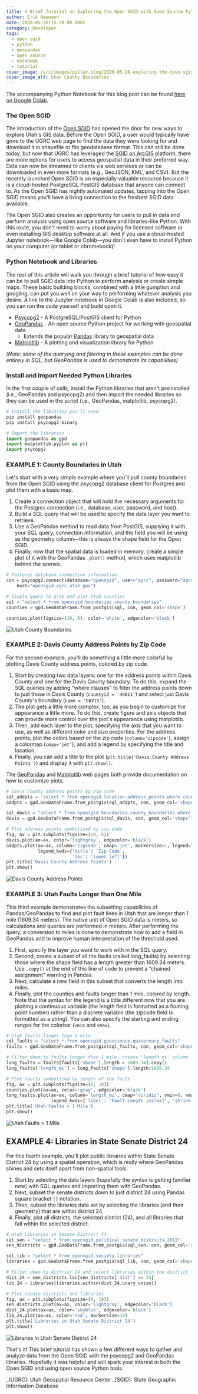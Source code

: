 ```yaml
---
title: A Brief Tutorial on Exploring the Open SGID with Open Source Python Tools
author: Erik Neemann
date: 2020-05-28T15:30:00.000Z
category: Developer
tags:
  - open sgid
  - python
  - geopandas
  - open source
  - notebook
  - tutorial
cover_image: /src/images/pillar-blog/2020-05-28-exploring-the-open-sgid-with-open-source-python-tools/emn_20200526_counties_plot.png
cover_image_alt: Utah County Boundaries
---
```


The accompanying Python Notebook for this blog post can be found [here on Google Colab](https://colab.research.google.com/drive/15brITjN9vD9P_9-kiyzu97h8z0pVG6mu).

### The Open SGID

The introduction of the [Open SGID](https://gis.utah.gov/blog/2020-05-04-introducing-open-sgid) has opened the door for new ways to explore Utah's GIS data. Before the Open SGID, a user would typically have gone to the UGRC web page to find the data they were looking for and download it in shapefile or file geodatabase format. This can still be done today, but now that UGRC has leveraged the [SGID on ArcGIS](https://opendata.gis.utah.gov/) platform, there are more options for users to access geospatial data in their preferred way. Data can now be streamed to clients via web services or can be downloaded in even more formats (e.g., GeoJSON, KML, and CSV). But the recently launched Open SGID is an especially valuable resource because it is a cloud-hosted PostgreSQL PostGIS database that anyone can connect to. As the Open SGID has nightly automated updates, tapping into the Open SGID means you'll have a living connection to the freshest SGID data available.

The Open SGID also creates an opportunity for users to pull in data and perform analysis using open source software and libraries-like Python. With this route, you don't need to worry about paying for licensed software or even installing GIS desktop software at all. And if you use a cloud-hosted Jupyter notebook—like Google Colab—you don't even have to install Python on your computer (or tablet or chromebook)!

### Python Notebook and Libraries

The rest of this article will walk you through a brief tutorial of how easy it can be to pull SGID data into Python to perform analysis or create simple maps. These basic building blocks, combined with a little gumption and googling, can put you well on your way to performing whatever analysis you desire. A link to the Jupyter notebook in Google Colab is also included, so you can run the code yourself and build upon it.

- [Psycopg2](https://www.psycopg.org/) - A PostgreSQL/PostGIS client for Python
- [GeoPandas](https://geopandas.org/) - An open source Python project for working with geospatial data
  - Extends the popular [Pandas](https://pandas.pydata.org/) library to geospatial data
- [Matplotlib](https://matplotlib.org/) - A plotting and visualization library for Python

_(Note: some of the querying and filtering in these examples can be done entirely in SQL, but GeoPandas is used to demonstrate its capabilities)_

### Install and Import Needed Python Libraries

In the first couple of cells, install the Python libraries that aren't preinstalled (i.e., GeoPandas and psycopg2) and then import the needed libraries so they can be used in the script (i.e., GeoPandas, matplotlib, psycopg2).

```py
# Install the libraries you'll need
pip install geopandas
pip install psycopg2-binary
```

```py
# Import the libraries
import geopandas as gpd
import matplotlib.pyplot as plt
import psycopg2
```

### EXAMPLE 1: County Boundaries in Utah

Let's start with a very simple example where you'll pull county boundaries from the Open SGID using the psycopg2 database client for Postgres and plot them with a basic map.

1. Create a connection object that will hold the necessary arguments for the Postgres connection (i.e., database, user, password, and host).
1. Build a SQL query that will be used to specify the data layer you want to retrieve.
1. Use a GeoPandas method to read data from PostGIS, supplying it with your SQL query, connection information, and the field you will be using as the geometry column—this is always the shape field for the Open SGID.
1. Finally, now that the spatial data is loaded in memory, create a simple plot of it with the GeoPandas `.plot()` method, which uses matplotlib behind the scenes.

```py
# Postgres database connection information
con = psycopg2.connect(database="opensgid", user="agrc", password="agrc",
    host="opensgid.agrc.utah.gov")

# Simple query to grab and plot Utah counties
sql = "select * from opensgid.boundaries.county_boundaries"
counties = gpd.GeoDataFrame.from_postgis(sql, con, geom_col='shape')

counties.plot(figsize=(10, 6), color='white', edgecolor='black')
```

![Utah County Boundaries](../../images/pillar-blog/2020-05-28-exploring-the-open-sgid-with-open-source-python-tools/emn_20200526_counties_plot.png 'Utah County Boundaries')

### EXAMPLE 2: Davis County Address Points by Zip Code

For the second example, you'll do something a little more colorful by plotting Davis County address points, colored by zip code.

1. Start by creating two data layers: one for the address points within Davis County and one for the Davis County boundary. To do this, expand the SQL queries by adding "where clauses" to filter the address points down to just those in Davis County (`countyid = '49011'`) and select just Davis County's boundary (`name = 'DAVIS'`).
1. The plot gets a little more complex, too, as you begin to customize the appearance a little more. To do this, create figure and axis objects that can provide more control over the plot's appearance using matplotlib.
1. Then, add each layer to the plot, specifying the axis that you want to use, as well as different color and size properties. For the address points, plot the colors based on the zip code (`column='zipcode'`), assign a colormap (`cmap='jet'`), and add a legend by specifying the title and location.
1. Finally, you can add a title to the plot (`plt.title('Davis County Address Points')`) and display it with `plt.show()`.

The [GeoPandas](https://geopandas.org/mapping.html) and [Matplotlib](https://matplotlib.org/tutorials/introductory/pyplot.html) web pages both provide documentation on how to customize plots.

```py
# Davis County address points by zip code
sql_addpts = "select * from opensgid.location.address_points where countyid = '49011'"
addpts = gpd.GeoDataFrame.from_postgis(sql_addpts, con, geom_col='shape')

sql_davis = "select * from opensgid.boundaries.county_boundaries where name = 'DAVIS'"
davis = gpd.GeoDataFrame.from_postgis(sql_davis, con, geom_col='shape')

# Plot address points symbolized by zip code
fig, ax = plt.subplots(figsize=(10, 6))
davis.plot(ax=ax, color='lightgray', edgecolor='black')
addpts.plot(ax=ax, column='zipcode', cmap='jet', markersize=1, legend=True,
            legend_kwds={'title': 'Zip Code',
                         'loc': 'lower left'})
plt.title('Davis County Address Points')
plt.show()
```

![Davis County Address Points](../../images/pillar-blog/2020-05-28-exploring-the-open-sgid-with-open-source-python-tools/emn_20200526_addpts_plot.png 'Davis County Address Points')

### EXAMPLE 3: Utah Faults Longer than One Mile

This third example demonstrates the subsetting capabilities of Pandas/GeoPandas to find and plot fault lines in Utah that are longer than 1 mile (1609.34 meters). The native unit of Open SGID data is meters, so calculations and queries are performed in meters. After performing the query, a conversion to miles is done to demonstrate how to add a field in GeoPandas and to improve human interpretation of the threshold used.

1. First, specify the layer you want to work with in the SQL query.
1. Second, create a subset of all the faults (called long_faults) by selecting those where the shape field has a length greater than 1609.34 meters. Use `.copy()` at the end of this line of code to prevent a “chained assignment” warning in Pandas.
1. Next, calculate a new field in this subset that converts the length into miles.
1. Finally, plot the counties and faults longer than 1 mile, colored by length. Note that the syntax for the legend is a little different now that you are plotting a continuous variable (the length field is formatted as a floating point number) rather than a discrete variable (the zipcode field is formatted as a string). You can also specify the starting and ending ranges for the colorbar (`vmin` and `vmax`).

```py
# Utah faults longer than 1 mile
sql_faults = "select * from opensgid.geoscience.quaternary_faults"
faults = gpd.GeoDataFrame.from_postgis(sql_faults, con, geom_col='shape')

# Filter down to faults longer than 1 mile, create 'length_mi' column
long_faults = faults[faults['shape'].length > 1609.34].copy()
long_faults['length_mi'] = long_faults['shape'].length/1609.34

# Plot faults symbolized by length of the fault
fig, ax = plt.subplots(figsize=(6, 10))
counties.plot(ax=ax, color='gray', edgecolor='black')
long_faults.plot(ax=ax, column='length_mi', cmap='viridis', vmin=0, vmax=30, legend=True,
                 legend_kwds={'label': 'Fault Length [miles]', 'shrink': 0.75})
plt.title('Utah Faults > 1 Mile')
plt.show()
```

![Utah Faults > 1 Mile](../../images/pillar-blog/2020-05-28-exploring-the-open-sgid-with-open-source-python-tools/emn_20200526_faults_plot.png 'Utah Faults > 1 Mile')

## EXAMPLE 4: Libraries in State Senate District 24

For this fourth example, you'll plot public libraries within State Senate District 24 by using a spatial operation, which is really where GeoPandas shines and sets itself apart from non-spatial tools.

1. Start by selecting the data layers (hopefully the syntax is getting familiar now) with SQL queries and importing them with GeoPandas.
1. Next, subset the senate districts down to just district 24 using Pandas square bracket `[]` notation.
1. Then, subset the libraries data set by selecting the libraries (and their geometry) that are within district 24.
1. Finally, plot all districts, the selected district (24), and all libraries that fall within the selected district.

```py
# Utah Libraries in Senate District 24
sql_sen = "select * from opensgid.political.senate_districts_2012"
sen_districts = gpd.GeoDataFrame.from_postgis(sql_sen, con, geom_col='shape')

sql_lib = "select * from opensgid.society.libraries"
libraries = gpd.GeoDataFrame.from_postgis(sql_lib, con, geom_col='shape')

# Filter down to district 24 and select libraries within the district
dist_24 = sen_districts.loc[sen_districts['dist'] == 24]
lib_24 = libraries[libraries.within(dist_24.unary_union)]

# Plot senate districts and libraries
fig, ax = plt.subplots(figsize=(6, 10))
sen_districts.plot(ax=ax, color='lightgray', edgecolor='black')
dist_24.plot(ax=ax, color='skyblue', edgecolor='black')
lib_24.plot(ax=ax, color='red', markersize=10)
plt.title('Libraries in Utah Senate District 24')
plt.show()
```

![Libraries in Utah Senate District 24](../../images/pillar-blog/2020-05-28-exploring-the-open-sgid-with-open-source-python-tools/emn_20200526_libraries_plot.png 'Libraries in Utah Senate District 24')

That's it! This brief tutorial has shown a few different ways to gather and analyze data from the Open SGID with the psycopg2 and GeoPandas libraries. Hopefully it was helpful and will spark your interest in both the Open SGID and using open source Python tools.

_[UGRC]: Utah Geospatial Resource Center
_[SGID]: State Geographic Information Database
